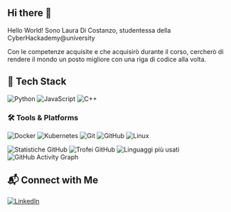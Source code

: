 ## Hi there 👋
Hello World!
Sono Laura Di Costanzo, studentessa della CyberHackademy@university

Con le competenze acquisite e che acquisirò durante il corso, cercherò di rendere il mondo un posto migliore con una riga di codice alla volta.
<!--
**ldcostanzo/ldcostanzo** is a ✨ _special_ ✨ repository because its `README.md` (this file) appears on your GitHub profile.


Here are some ideas to get you started:

- 🔭 I’m currently working on ...
- 🌱 I’m currently learning ...
- 👯 I’m looking to collaborate on ...
- 🤔 I’m looking for help with ...
- 💬 Ask me about ...
- 📫 How to reach me: ...
- 😄 Pronouns: ...
- ⚡ Fun fact: ...
-->

## 🚀 Tech Stack
![Python](https://img.shields.io/badge/Python-3776AB?style=for-the-badge&logo=python&logoColor=white)  ![JavaScript](https://img.shields.io/badge/JavaScript-F7DF1E?style=for-the-badge&logo=javascript&logoColor=black)  ![C++](https://img.shields.io/badge/C++-00599C?style=for-the-badge&logo=c%2B%2B&logoColor=white) 

### 🛠️ Tools & Platforms  
![Docker](https://img.shields.io/badge/Docker-2496ED?style=for-the-badge&logo=docker&logoColor=white)
![Kubernetes](https://img.shields.io/badge/Kubernetes-326CE5?style=for-the-badge&logo=kubernetes&logoColor=white)
![Git](https://img.shields.io/badge/Git-F05032?style=for-the-badge&logo=git&logoColor=white)
![GitHub](https://img.shields.io/badge/GitHub-181717?style=for-the-badge&logo=github&logoColor=white)
![Linux](https://img.shields.io/badge/Linux-FCC624?style=for-the-badge&logo=linux&logoColor=black)


![Statistiche GitHub](https://github-readme-stats.vercel.app/api?username=ldcostanzo&show_icons=true&theme=radical)
![Trofei GitHub](https://github-profile-trophy.vercel.app/?username=ldcostanzo&theme=onestar)
![Linguaggi più usati](https://github-readme-stats.vercel.app/api/top-langs/?username=ldcostanzo&layout=compact&theme=radical)
![GitHub Activity Graph](https://github-readme-activity-graph.vercel.app/graph?username=ldcostanzo&theme=github)


## 📬 Connect with Me
[![LinkedIn](https://img.shields.io/badge/LinkedIn-0077B5?style=for-the-badge&logo=linkedin&logoColor=white)](https://linkedin.com/in/laura-di-costanzo-955a5022b/)

